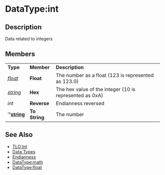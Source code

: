 # DataType:int

## Description

Data related to integers

## Members

|  |  |  |
| :--- | :--- | :--- |
| **Type** | **Member** | **Description** |
| [_float_](datatype-float.md) | **Float** | The number as a float \(123 is represented as 123.0\) |
| [_string_](datatype-string.md) | **Hex** | The hex value of the integer \(10 is represented as 0xA\) |
| _int_ | **Reverse** | Endianness reversed |
| '**'**[**string**](datatype-string.md) | **To String** | The number |

## See Also

* [TLO:Int](../top-level-objects/tlo-int.md)
* [Data Types](./)
* [Endianness](http://en.wikipedia.org/wiki/Endianness)
* [DataType:math](datatype-math.md)
* [DataType:float](datatype-float.md)

